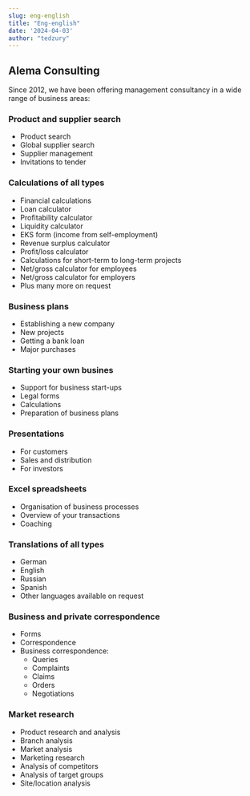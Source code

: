 ```yaml
---
slug: eng-english
title: "Eng-english"
date: '2024-04-03'
author: "tedzury"
---
```


<section className="contentSectionWrapper">
  <h1 className="text-center text-lg lg:font-extrabold">Alema Consulting</h1>
  <p className="mt-5 text-center text-lg lg:font-extrabold">
    Since 2012, we have been offering management consultancy in a wide range of business areas:
  </p>
  <div className="ml-5 mt-5 sm:mt-10">
    <h3 className="checkmarkedHeader">Product and supplier search</h3>
    <ul className="contentUL">
      <li>Product search</li>
      <li>Global supplier search</li>
      <li>Supplier management</li>
      <li>Invitations to tender</li>
    </ul>
  </div>
  <div className="ml-5 mt-5">
    <h3 className="checkmarkedHeader">Calculations of all types</h3>
    <ul className="contentUL">
      <li>Financial calculations</li>
      <li>Loan calculator</li>
      <li>Profitability calculator</li>
      <li>Liquidity calculator</li>
      <li>EKS form (income from self-employment)</li>
      <li>Revenue surplus calculator</li>
      <li>Profit/loss calculator</li>
      <li>Calculations for short-term to long-term projects</li>
      <li>Net/gross calculator for employees</li>
      <li>Net/gross calculator for employers</li>
      <li>Plus many more on request</li>
    </ul>
  </div>
  <div className="ml-5 mt-5">
    <h3 className="checkmarkedHeader">Business plans</h3>
    <ul className="contentUL">
      <li>Establishing a new company</li>
      <li>New projects</li>
      <li>Getting a bank loan</li>
      <li>Major purchases</li>
    </ul>
  </div>
  <div className="ml-5 mt-5">
    <h3 className="checkmarkedHeader">Starting your own busines</h3>
    <ul className="contentUL">
      <li>Support for business start-ups</li>
      <li>Legal forms</li>
      <li>Calculations</li>
      <li>Preparation of business plans</li>
    </ul>
  </div>
  <div className="ml-5 mt-5">
    <h3 className="checkmarkedHeader">Presentations</h3>
    <ul className="contentUL">
      <li>For customers</li>
      <li>Sales and distribution</li>
      <li>For investors</li>
    </ul>
  </div>
  <div className="ml-5 mt-5">
    <h3 className="checkmarkedHeader">Excel spreadsheets</h3>
    <ul className="contentUL">
      <li>Organisation of business processes</li>
      <li>Overview of your transactions</li>
      <li>Coaching</li>
    </ul>
  </div>
  <div className="ml-5 mt-5">
    <h3 className="checkmarkedHeader">Translations of all types</h3>
    <ul className="contentUL">
      <li>German</li>
      <li>English</li>
      <li>Russian</li>
      <li>Spanish</li>
      <li>Other languages available on request</li>
    </ul>
  </div>
  <div className="ml-5 mt-5">
    <h3 className="checkmarkedHeader">Business and private correspondence</h3>
    <ul className="contentUL">
      <li>Forms</li>
      <li>Correspondence</li>
      <li>
        Business correspondence:
        <ul className="contentUL">
          <li>Queries</li>
          <li>Complaints</li>
          <li>Claims</li>
          <li>Orders</li>
          <li>Negotiations</li>
        </ul>
      </li>
    </ul>
  </div>
  <div className="ml-5 mt-5">
    <h3 className="checkmarkedHeader">Market research</h3>
    <ul className="contentUL">
      <li>Product research and analysis</li>
      <li>Branch analysis</li>
      <li>Market analysis</li>
      <li>Marketing research</li>
      <li>Analysis of competitors</li>
      <li>Analysis of target groups</li>
      <li>Site/location analysis</li>
    </ul>
  </div>
</section>

